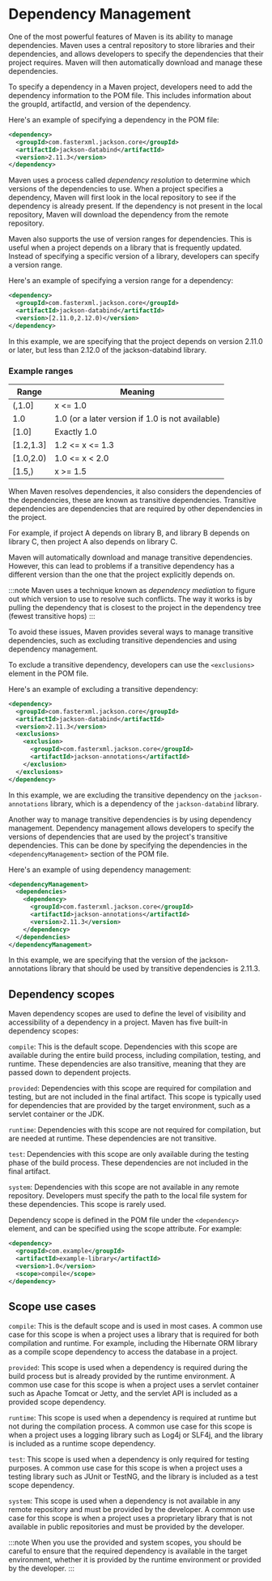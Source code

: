 # Dependency Management

One of the most powerful features of Maven is its ability to manage dependencies. Maven uses a central repository to store libraries and their dependencies, and allows developers to specify the dependencies that their project requires. Maven will then automatically download and manage these dependencies.

To specify a dependency in a Maven project, developers need to add the dependency information to the POM file. This includes information about the groupId, artifactId, and version of the dependency.

Here's an example of specifying a dependency in the POM file:

```xml
<dependency>
  <groupId>com.fasterxml.jackson.core</groupId>
  <artifactId>jackson-databind</artifactId>
  <version>2.11.3</version>
</dependency>
```

Maven uses a process called _dependency resolution_ to determine which versions of the dependencies to use. When a project specifies a dependency, Maven will first look in the local repository to see if the dependency is already present. If the dependency is not present in the local repository, Maven will download the dependency from the remote repository.

Maven also supports the use of version ranges for dependencies. This is useful when a project depends on a library that is frequently updated. Instead of specifying a specific version of a library, developers can specify a version range.

Here's an example of specifying a version range for a dependency:

```xml
<dependency>
  <groupId>com.fasterxml.jackson.core</groupId>
  <artifactId>jackson-databind</artifactId>
  <version>[2.11.0,2.12.0)</version>
</dependency>
```

In this example, we are specifying that the project depends on version 2.11.0 or later, but less than 2.12.0 of the jackson-databind library.

### Example ranges


| Range     | Meaning                                          |
| --------- | ------------------------------------------------ |
| (,1.0]    | x <= 1.0                                         |
| 1.0       | 1.0 (or a later version if 1.0 is not available) |
| [1.0]     | Exactly 1.0                                      |
| [1.2,1.3] | 1.2 <= x <= 1.3                                  |
| [1.0,2.0) | 1.0 <= x < 2.0                                   |
| [1.5,)    | x >= 1.5                                         |


When Maven resolves dependencies, it also considers the dependencies of the dependencies, these are known as transitive dependencies. Transitive dependencies are dependencies that are required by other dependencies in the project.

For example, if project A depends on library B, and library B depends on library C, then project A also depends on library C.

Maven will automatically download and manage transitive dependencies. However, this can lead to problems if a transitive dependency has a different version than the one that the project explicitly depends on. 

:::note
Maven uses a technique known as _dependency mediation_ to figure out which version to use to resolve such conflicts. The way it works is by pulling the dependency that is closest to the project in the dependency tree (fewest transitive hops)
:::

To avoid these issues, Maven provides several ways to manage transitive dependencies, such as excluding transitive dependencies and using dependency management.

To exclude a transitive dependency, developers can use the `<exclusions>` element in the POM file.

Here's an example of excluding a transitive dependency:

```xml
<dependency>
  <groupId>com.fasterxml.jackson.core</groupId>
  <artifactId>jackson-databind</artifactId>
  <version>2.11.3</version>
  <exclusions>
    <exclusion>
      <groupId>com.fasterxml.jackson.core</groupId>
      <artifactId>jackson-annotations</artifactId>
    </exclusion>
  </exclusions>
</dependency>
```

In this example, we are excluding the transitive dependency on the `jackson-annotations` library, which is a dependency of the `jackson-databind` library.

Another way to manage transitive dependencies is by using dependency management. Dependency management allows developers to specify the versions of dependencies that are used by the project's transitive dependencies. This can be done by specifying the dependencies in the `<dependencyManagement>` section of the POM file.

Here's an example of using dependency management:

```xml
<dependencyManagement>
  <dependencies>
    <dependency>
      <groupId>com.fasterxml.jackson.core</groupId>
      <artifactId>jackson-annotations</artifactId>
      <version>2.11.3</version>
    </dependency>
  </dependencies>
</dependencyManagement>
```

In this example, we are specifying that the version of the jackson-annotations library that should be used by transitive dependencies is 2.11.3.


## Dependency scopes

Maven dependency scopes are used to define the level of visibility and accessibility of a dependency in a project. Maven has five built-in dependency scopes:

`compile`: This is the default scope. Dependencies with this scope are available during the entire build process, including compilation, testing, and runtime. These dependencies are also transitive, meaning that they are passed down to dependent projects.

`provided`: Dependencies with this scope are required for compilation and testing, but are not included in the final artifact. This scope is typically used for dependencies that are provided by the target environment, such as a servlet container or the JDK.

`runtime`: Dependencies with this scope are not required for compilation, but are needed at runtime. These dependencies are not transitive.

`test`: Dependencies with this scope are only available during the testing phase of the build process. These dependencies are not included in the final artifact.

`system`: Dependencies with this scope are not available in any remote repository. Developers must specify the path to the local file system for these dependencies. This scope is rarely used.

Dependency scope is defined in the POM file under the `<dependency>` element, and can be specified using the scope attribute. For example:

```xml
<dependency>
  <groupId>com.example</groupId>
  <artifactId>example-library</artifactId>
  <version>1.0</version>
  <scope>compile</scope>
</dependency>
```

## Scope use cases

`compile`: This is the default scope and is used in most cases. A common use case for this scope is when a project uses a library that is required for both compilation and runtime. For example, including the Hibernate ORM library as a compile scope dependency to access the database in a project.

`provided`: This scope is used when a dependency is required during the build process but is already provided by the runtime environment. A common use case for this scope is when a project uses a servlet container such as Apache Tomcat or Jetty, and the servlet API is included as a provided scope dependency.

`runtime`: This scope is used when a dependency is required at runtime but not during the compilation process. A common use case for this scope is when a project uses a logging library such as Log4j or SLF4j, and the library is included as a runtime scope dependency.

`test`: This scope is used when a dependency is only required for testing purposes. A common use case for this scope is when a project uses a testing library such as JUnit or TestNG, and the library is included as a test scope dependency.

`system`: This scope is used when a dependency is not available in any remote repository and must be provided by the developer. A common use case for this scope is when a project uses a proprietary library that is not available in public repositories and must be provided by the developer.

:::note
When you use the provided and system scopes, you should be careful to ensure that the required dependency is available in the target environment, whether it is provided by the runtime environment or provided by the developer.
:::
